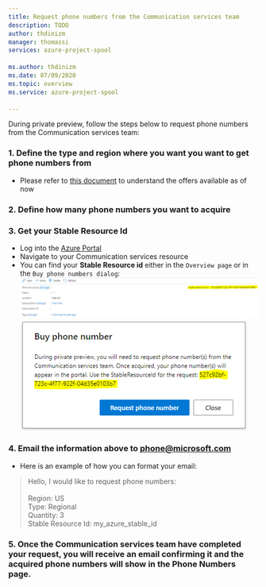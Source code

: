 ```yaml
---
title: Request phone numbers from the Communication services team
description: TODO
author: thdinizm    
manager: thomassi
services: azure-project-spool

ms.author: thdinizm
ms.date: 07/09/2020
ms.topic: overview
ms.service: azure-project-spool

---
```

During private preview, follow the steps below to request phone numbers from the Communication services team:

### 1. Define the type and region where you want you want to get phone numbers from
- Please refer to [this document](../../concepts/telephony-and-sms/plan-your-telephony-and-sms-solution) to understand the offers available as of now

### 2. Define how many phone numbers you want to acquire

### 3. Get your Stable Resource Id
- Log into the [Azure Portal](https://portal.azure.com/)
- Navigate to your Communication services resource
- You can find your **Stable Resource id** either in the `Overview page` or in the `Buy phone numbers dialog`:
![stable resource id in overview page]( ../media/request-phone-number1.png)
![stable resource id in buy phone numbers dialog](../media/request-phone-number2.png)

### 4. Email the information above to phone@microsoft.com

- Here is an example of how you can format your email:

> Hello, I would like to request phone numbers:\
>\
> Region: US\
> Type: Regional\
> Quantity: 3\
> Stable Resource Id: my_azure_stable_id

### 5. Once the Communication services team have completed your request, you will receive an email confirming it and the acquired phone numbers will show in the Phone Numbers page.